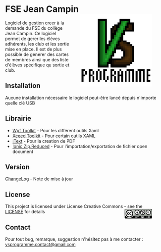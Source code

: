 # FSE Jean Campin <a href="https://github.com/VincentSinel"><img align="right" src="https://raw.githubusercontent.com/VincentSinel/Image/master/Icone.png" width="233" style="margin:0px 30px" alt="VS Programme"></a>

Logiciel de gestion creer à la demande du FSE du collège Jean Campin. Ce logiciel permet de gerer les élèves adhérents, les club et les sortie mise en place. Il est de plus possible de generer des cartes de membres ainsi que des liste d'élèves spécifique qu sortie et club.

## Installation

Aucune installation nécessaire le logiciel peut-être lancé depuis n'importe quelle clè USB

## Librairie

* [Wpf Toolkit](https://github.com/xceedsoftware/wpftoolkit) - Pour les différent outils Xaml
* [Xceed Toolkit](https://github.com/xceedsoftware/wpftoolkit) - Pour certain outils XAML
* [iText](https://github.com/itext/itextsharp) - Pour la creation de PDF
* [Ionic.Zip.Reduced](https://www.nuget.org/packages/DotNetZip.Reduced/) - Pour l'importation/exportation de fichier open document

## Version

[ChangeLog](Note%20Mise%20A%20Jour.txt) - Note de mise à jour

## License

This project is licensed under License Creative Commons - see the [LICENSE](https://creativecommons.org/licenses/by-nc-nd/4.0/) for details<a href="https://creativecommons.org/licenses/by-nc-nd/4.0/"><img align="right" src="https://raw.githubusercontent.com/VincentSinel/Image/master/License%20Creative%20Commons.png" width="88" style="margin:0px 30px" alt="VS Programme"></a>

## Contact

Pour tout bug, remarque, suggestion n'hésitez pas à me contacter :
vsprogramme.contact@gmail.com
